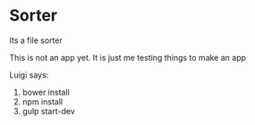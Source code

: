 # Sorter
Its a file sorter

This is not an app yet. It is just me testing things to make an app

Luigi says:
1) bower install
2) npm install
3) gulp start-dev
